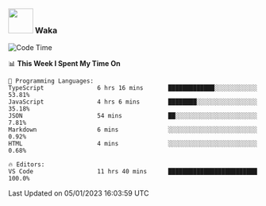 ### <img src="https://media.giphy.com/media/VgCDAzcKvsR6OM0uWg/giphy.gif" width="50"> Waka

  <!--START_SECTION:waka-->
![Code Time](http://img.shields.io/badge/Code%20Time-1%2C153%20hrs%2055%20mins-blue)

📊 **This Week I Spent My Time On** 

```text
💬 Programming Languages: 
TypeScript               6 hrs 16 mins       █████████████░░░░░░░░░░░░   53.81% 
JavaScript               4 hrs 6 mins        ████████░░░░░░░░░░░░░░░░░   35.18% 
JSON                     54 mins             ██░░░░░░░░░░░░░░░░░░░░░░░   7.81% 
Markdown                 6 mins              ░░░░░░░░░░░░░░░░░░░░░░░░░   0.92% 
HTML                     4 mins              ░░░░░░░░░░░░░░░░░░░░░░░░░   0.68%

🔥 Editors: 
VS Code                  11 hrs 40 mins      █████████████████████████   100.0%

```


 Last Updated on 05/01/2023 16:03:59 UTC
<!--END_SECTION:waka-->
